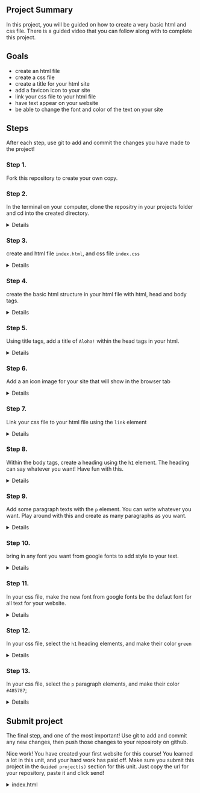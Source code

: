 ## Project Summary

In this project, you will be guided on how to create a very basic html and css file. There is a guided video that you can follow along with to complete this project.

## Goals

- create an html file
- create a css file
- create a title for your html site
- add a favicon icon to your site
- link your css file to your html file
- have text appear on your website
- be able to change the font and color of the text on your site

## Steps

After each step, use git to add and commit the changes you have made to the project!

### Step 1.

Fork this repository to create your own copy.

### Step 2.

In the terminal on your computer, clone the repositry in your projects folder and cd into the created directory.

<details>

```
cd [path to your project directory];
git clone [github repository url goes here];
cd html-css-intro-guided-project;
```

</details>

### Step 3.

create and html file `index.html`, and css file `index.css`

<details>

```
touch index.html index.css
```

</details>

### Step 4.

create the basic html structure in your html file with html, head and body tags.

<details>

```html
<!DOCTYPE html>
<html lang="en">
  <head>
    <meta charset="UTF-8" />
    <meta name="viewport" content="width=device-width, initial-scale=1.0" />
  </head>
  <body></body>
</html>
```

</details>

### Step 5.

Using title tags, add a title of `Aloha!` within the head tags in your html.

<details>

```html
<!DOCTYPE html>
<html lang="en">
  <head>
    <meta charset="UTF-8" />
    <meta name="viewport" content="width=device-width, initial-scale=1.0" />
    <title>Aloha!</title>
  </head>
  <body></body>
</html>
```

</details>

### Step 6.

Add a an icon image for your site that will show in the browser tab

<details>

```html
<!DOCTYPE html>
<html lang="en">
  <head>
    <meta charset="UTF-8" />
    <meta name="viewport" content="width=device-width, initial-scale=1.0" />
    <title>Aloha!</title>

    <link
      rel="icon"
      type="image/jpeg"
      href="https://encrypted-tbn0.gstatic.com/images?q=tbn%3AANd9GcTIqcwYFMtqeikFk8F1d9J4oO4y1YDGY_YsMA&usqp=CAU"
    />
  </head>
  <body></body>
</html>
```

</details>

### Step 7.

Link your css file to your html file using the `link` element

<details>

```html
<!DOCTYPE html>
<html lang="en">
  <head>
    <meta charset="UTF-8" />
    <meta name="viewport" content="width=device-width, initial-scale=1.0" />
    <title>Aloha!</title>

    <link
      rel="icon"
      type="image/jpeg"
      href="https://encrypted-tbn0.gstatic.com/images?q=tbn%3AANd9GcTIqcwYFMtqeikFk8F1d9J4oO4y1YDGY_YsMA&usqp=CAU"
    />
    <link href="index.css" rel="stylesheet" />
  </head>
  <body></body>
</html>
```

</details>

### Step 8.

Within the body tags, create a heading using the `h1` element. The heading can say whatever you want! Have fun with this.

<details>

```html
<!DOCTYPE html>
<html lang="en">
  <head>
    <meta charset="UTF-8" />
    <meta name="viewport" content="width=device-width, initial-scale=1.0" />
    <title>Aloha!</title>

    <link
      rel="icon"
      type="image/jpeg"
      href="https://encrypted-tbn0.gstatic.com/images?q=tbn%3AANd9GcTIqcwYFMtqeikFk8F1d9J4oO4y1YDGY_YsMA&usqp=CAU"
    />
    <link href="index.css" rel="stylesheet" />
  </head>
  <body>
    <h1>My First Website!</h1>
  </body>
</html>
```

</details>

### Step 9.

Add some paragraph texts with the `p` element. You can write whatever you want. Play around with this and create as many paragraphs as you want.

<details>

```html
<!DOCTYPE html>
<html lang="en">
  <head>
    <meta charset="UTF-8" />
    <meta name="viewport" content="width=device-width, initial-scale=1.0" />
    <title>Aloha!</title>

    <link
      rel="icon"
      type="image/jpeg"
      href="https://encrypted-tbn0.gstatic.com/images?q=tbn%3AANd9GcTIqcwYFMtqeikFk8F1d9J4oO4y1YDGY_YsMA&usqp=CAU"
    />
    <link href="index.css" rel="stylesheet" />
  </head>
  <body>
    <h1>My First Website!</h1>
    <p>
      Lorem ipsum dolor sit amet consectetur adipisicing elit. Minima
      exercitationem suscipit sed perferendis? Animi iste iure quasi dicta,
      eaque quod velit veritatis, dignissimos neque tenetur fugit minima,
      dolorem tempore quis.
    </p>
    <p>
      Lorem ipsum dolor sit amet consectetur adipisicing elit. Minima
      exercitationem suscipit sed perferendis? Animi iste iure quasi dicta,
      eaque quod velit veritatis, dignissimos neque tenetur fugit minima,
      dolorem tempore quis. Lorem ipsum dolor sit amet consectetur adipisicing
      elit. Error enim, perferendis non saepe quas fuga. Esse modi dolorem
      voluptatem libero? Ducimus illo esse voluptate labore libero voluptates
      amet nulla vel. Lorem ipsum dolor sit, amet consectetur adipisicing elit.
      Ab dignissimos fugiat quisquam reprehenderit laborum cum veniam, accusamus
      ex aliquid saepe voluptates at error nostrum blanditiis vel minima quos
      porro. Qui.
    </p>
    <p>
      Lorem ipsum dolor sit amet consectetur adipisicing elit. Minima
      exercitationem suscipit sed perferendis? Animi iste iure quasi dicta,
      eaque quod velit veritatis, dignissimos neque tenetur fugit minima,
      dolorem tempore quis.
    </p>
  </body>
</html>
```

</details>

### Step 10.

bring in any font you want from google fonts to add style to your text.

<details>

```html
<!DOCTYPE html>
<html lang="en">
  <head>
    <meta charset="UTF-8" />
    <meta name="viewport" content="width=device-width, initial-scale=1.0" />
    <title>Aloha!</title>

    <link
      rel="icon"
      type="image/jpeg"
      href="https://encrypted-tbn0.gstatic.com/images?q=tbn%3AANd9GcTIqcwYFMtqeikFk8F1d9J4oO4y1YDGY_YsMA&usqp=CAU"
    />
    <link href="index.css" rel="stylesheet" />
    <link
      href="https://fonts.googleapis.com/css2?family=Red+Rose:wght@300;400;700&display=swap"
      rel="stylesheet"
    />
  </head>
  <body>
    <h1>My First Website!</h1>
    <p>
      Lorem ipsum dolor sit amet consectetur adipisicing elit. Minima
      exercitationem suscipit sed perferendis? Animi iste iure quasi dicta,
      eaque quod velit veritatis, dignissimos neque tenetur fugit minima,
      dolorem tempore quis.
    </p>
    <p>
      Lorem ipsum dolor sit amet consectetur adipisicing elit. Minima
      exercitationem suscipit sed perferendis? Animi iste iure quasi dicta,
      eaque quod velit veritatis, dignissimos neque tenetur fugit minima,
      dolorem tempore quis. Lorem ipsum dolor sit amet consectetur adipisicing
      elit. Error enim, perferendis non saepe quas fuga. Esse modi dolorem
      voluptatem libero? Ducimus illo esse voluptate labore libero voluptates
      amet nulla vel. Lorem ipsum dolor sit, amet consectetur adipisicing elit.
      Ab dignissimos fugiat quisquam reprehenderit laborum cum veniam, accusamus
      ex aliquid saepe voluptates at error nostrum blanditiis vel minima quos
      porro. Qui.
    </p>
    <p>
      Lorem ipsum dolor sit amet consectetur adipisicing elit. Minima
      exercitationem suscipit sed perferendis? Animi iste iure quasi dicta,
      eaque quod velit veritatis, dignissimos neque tenetur fugit minima,
      dolorem tempore quis.
    </p>
  </body>
</html>
```

</details>

### Step 11.

In your css file, make the new font from google fonts be the defaut font for all text for your website.

<details>

```css
* {
  font-family: "Red Rose", cursive;
}
```

</details>

### Step 12.

In your css file, select the `h1` heading elements, and make their color `green`

<details>

```css
h1 {
  color: green;
}
```

</details>

### Step 13.

In your css file, select the `p` paragraph elements, and make their color `#485787`;

<details>

```css
p {
  color: #292f33;
}
```

</details>

## Submit project

The final step, and one of the most important! Use git to add and commit any new changes, then push those changes to your reposiroty on github.

Nice work! You have created your first website for this course! You learned a lot in this unit, and your hard work has paid off. Make sure you submit this project in the `Guided project(s)` section for this unit. Just copy the url for your repository, paste it and click send!

<details>
<summary>index.html</summary>
```html

<details>
<summary>index.css</summary>
```css
    * {
    font-family: "Red Rose", cursive;
    }

    h1 {
    color: green;
    }

    p {
    color: #485787;
    }
